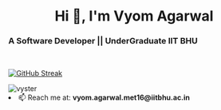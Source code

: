 <h1 align="center">Hi 👋, I'm Vyom Agarwal</h1>
<h3 align="left">A Software Developer || UnderGraduate IIT BHU </h3>

&nbsp;

[![GitHub Streak](https://github-readme-streak-stats.herokuapp.com/?user=vyster&hide_border=true&stroke=fff&sideNums=fff&currStreakNum=fff&currStreakLabel=fff&dates=fff&sideLabels=fd6dab&background=0d1117&fire=fd6dab&ring=fd6dab)](https://git.io/streak-stats)

<img align="center" src="https://github-readme-stats.vercel.app/api?username=vyster&show_icons=true" alt="vyster" />


<li align="left"> 📫 Reach me at: <b>vyom.agarwal.met16@iitbhu.ac.in</b></li>
